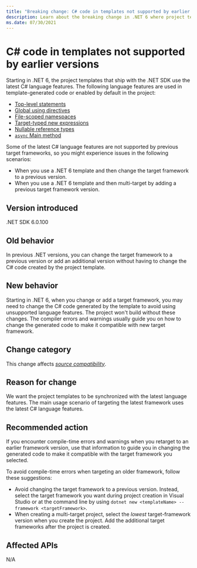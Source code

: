 ```yaml
---
title: "Breaking change: C# code in templates not supported by earlier versions"
description: Learn about the breaking change in .NET 6 where project templates use new C# features that aren't available in previous versions.
ms.date: 07/30/2021
---
```

# C# code in templates not supported by earlier versions

Starting in .NET 6, the project templates that ship with the .NET SDK use the latest C# language features. The following language features are used in template-generated code or enabled by default in the project:

- [Top-level statements](../../../../csharp/fundamentals/program-structure/top-level-statements.md)
- [Global using directives](https://github.com/dotnet/csharplang/blob/main/proposals/csharp-10.0/GlobalUsingDirective.md)
- [File-scoped namespaces](https://github.com/dotnet/csharplang/blob/main/proposals/csharp-10.0/file-scoped-namespaces.md)
- [Target-typed new expressions](/dotnet/csharp/language-reference/proposals/csharp-9.0/target-typed-new)
- [Nullable reference types](../../../../csharp/nullable-references.md)
- [`async` Main method](/dotnet/csharp/language-reference/proposals/csharp-7.1/async-main)

Some of the latest C# language features are not supported by previous target frameworks, so you might experience issues in the following scenarios:

- When you use a .NET 6 template and then change the target framework to a previous version.
- When you use a .NET 6 template and then multi-target by adding a previous target framework version.

## Version introduced

.NET SDK 6.0.100

## Old behavior

In previous .NET versions, you can change the target framework to a previous version or add an additional version without having to change the C# code created by the project template.

## New behavior

Starting in .NET 6, when you change or add a target framework, you may need to change the C# code generated by the template to avoid using unsupported language features. The project won't build without these changes. The compiler errors and warnings usually guide you on how to change the generated code to make it compatible with new target framework.

## Change category

This change affects [*source compatibility*](../../categories.md#source-compatibility).

## Reason for change

We want the project templates to be synchronized with the latest language features. The main usage scenario of targeting the latest framework uses the latest C# language features.

## Recommended action

If you encounter compile-time errors and warnings when you retarget to an earlier framework version, use that information to guide you in changing the generated code to make it compatible with the target framework you selected.

To avoid compile-time errors when targeting an older framework, follow these suggestions:

- Avoid changing the target framework to a previous version. Instead, select the target framework you want during project creation in Visual Studio or at the command line by using `dotnet new <templateName> --framework <targetFramework>`.
- When creating a multi-target project, select the *lowest* target-framework version when you create the project. Add the additional target frameworks after the project is created.

## Affected APIs

N/A
